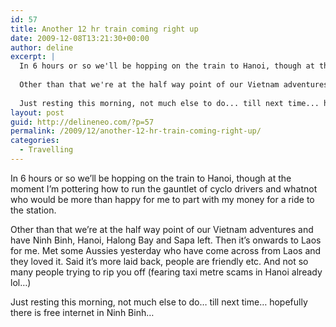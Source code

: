 ```yaml
---
id: 57
title: Another 12 hr train coming right up
date: 2009-12-08T13:21:30+00:00
author: deline
excerpt: |
  In 6 hours or so we'll be hopping on the train to Hanoi, though at the moment I'm pottering how to run the gauntlet of cyclo drivers and whatnot who would be more than happy for me to part with my money for a ride to the station.
  
  Other than that we're at the half way point of our Vietnam adventures and have Ninh Binh, Hanoi, Halong Bay and Sapa left. Then it's onwards to Laos for me. Met some Aussies yesterday who have come across from Laos and they loved it. Said it's more laid back, people are friendly etc. And not so many people trying to rip you off (fearing taxi metre scams in Hanoi already lol...)
  
  Just resting this morning, not much else to do... till next time... hopefully there is free internet in Ninh Binh...
layout: post
guid: http://delineneo.com/?p=57
permalink: /2009/12/another-12-hr-train-coming-right-up/
categories:
  - Travelling
---
```

In 6 hours or so we&#8217;ll be hopping on the train to Hanoi, though at the moment I&#8217;m pottering how to run the gauntlet of cyclo drivers and whatnot who would be more than happy for me to part with my money for a ride to the station.

Other than that we&#8217;re at the half way point of our Vietnam adventures and have Ninh Binh, Hanoi, Halong Bay and Sapa left. Then it&#8217;s onwards to Laos for me. Met some Aussies yesterday who have come across from Laos and they loved it. Said it&#8217;s more laid back, people are friendly etc. And not so many people trying to rip you off (fearing taxi metre scams in Hanoi already lol&#8230;)

Just resting this morning, not much else to do&#8230; till next time&#8230; hopefully there is free internet in Ninh Binh&#8230;